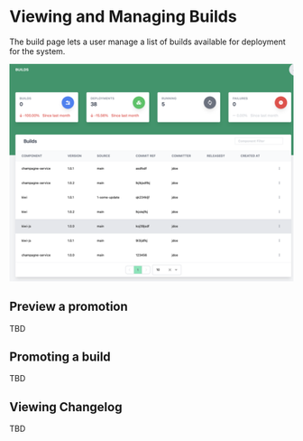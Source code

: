 # Viewing and Managing Builds

The build page lets a user manage a list of builds available for deployment for the system.

![Screenshot](../img/builds.png)

## Preview a promotion

TBD

## Promoting a build

TBD

## Viewing Changelog

TBD
